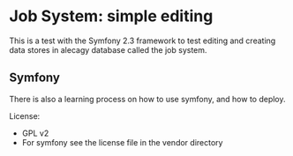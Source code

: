 Job System: simple editing
========================

This is a test with the Symfony 2.3 framework to test editing and creating data stores in alecagy database called the job system.



Symfony
----------------------------------
There is also a learning process on how to use symfony, and how to deploy.



License:
- GPL v2
- For symfony see the license file in the vendor directory
